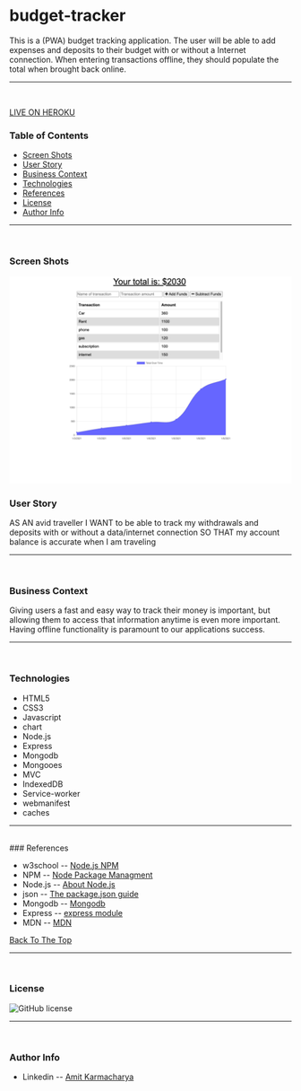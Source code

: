 # budget-tracker
This is a (PWA) budget tracking application. The user will be able to add expenses and deposits to their budget with or without a Internet connection. When entering transactions offline, they should populate the total when brought back online.

---
<br>

[LIVE ON HEROKU](https://polar-badlands-01974.herokuapp.com/)

### Table of Contents
- [Screen Shots](#screen-shots)
- [User Story](#user-story)
- [Business Context](#business-context)
- [Technologies](#technologies)
- [References](#references)
- [License](#license)
- [Author Info](#author-info)

---
<br>

### Screen Shots

![Main](./public/assets/images/main.png)

### User Story
AS AN avid traveller
I WANT to be able to track my withdrawals and deposits with or without a data/internet connection
SO THAT my account balance is accurate when I am traveling

---
<br>

### Business Context

Giving users a fast and easy way to track their money is important, but allowing them to access that information anytime is even more important. Having offline functionality is paramount to our applications success.

---
<br>

### Technologies
- HTML5
- CSS3
- Javascript
- chart
- Node.js
- Express
- Mongodb
- Mongooes
- MVC
- IndexedDB
- Service-worker
- webmanifest
- caches

---
<br>
### References

- w3school -- [Node.js NPM](https://www.w3schools.com/nodejs/nodejs_npm.asp)
- NPM -- [Node Package Managment](https://www.npmjs.com/)
- Node.js -- [About Node.js](https://nodejs.org/en/)
- json -- [The package.json guide](https://nodejs.dev/learn/the-package-json-guide)
- Mongodb -- [Mongodb](https://docs.mongodb.com/manual/reference/resource-document/)
- Express -- [express module](https://www.npmjs.com/package/express)
- MDN -- [MDN](https://developer.mozilla.org/en-US/)

[Back To The Top](#Workout-Tracker)

---
<br>

### License

![GitHub license](https://img.shields.io/badge/license-MIT-red.svg)

---
<br />

### Author Info

- Linkedin -- [Amit Karmacharya](https://www.linkedin.com/in/amit-karmacharya-b344731ab/)
